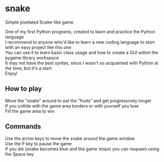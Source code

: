 # snake
Simple pixelated Snake-like game  

One of my first Python programs, created to learn and practice the Python language  
I recommend to anyone who'd like to learn a new coding language to start with an easy project like this one  
You can use it to learn basic class usage and how to create a GUI within the pygame library workspace  
It may not have the best syntax, since I wasn't so acquainted with Python at the time, but it's a start  
Enjoy!  

## How to play
Move the "snake" around to eat the "fruits" and get progressively longer  
If you collide with the game area borders or with yourself you lose  
Fill the game area to win  

## Commands
Use the arrow keys to move the snake around the game window  
Use the P key to pause the game  
If you die (snake becomes blue and the game stops) you can respawn using the Space key  
